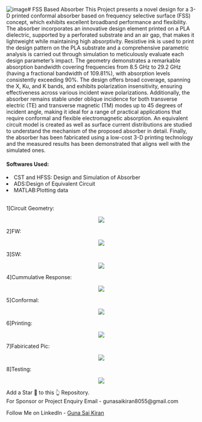 ![image](https://github.com/user-attachments/assets/d55f749c-7acd-44be-af70-c05af9558ef4)# FSS Based Absorber
This Project presents a novel design for a 3-D printed conformal absorber
based on frequency selective surface (FSS) concept, which exhibits excellent
broadband performance and flexibility. The absorber incorporates an innovative
design element printed on a PLA dielectric, supported by a perforated substrate and
an air gap, that makes it lightweight while maintaining high absorptivity. Resistive
ink is used to print the design pattern on the PLA substrate and a comprehensive
parametric analysis is carried out through simulation to meticulously evaluate each
design parameter’s impact. The geometry demonstrates a remarkable absorption
bandwidth covering frequencies from 8.5 GHz to 29.2 GHz (having a fractional
bandwidth of 109.81%), with absorption levels consistently exceeding 90%. The
design offers broad coverage, spanning the X, Ku, and K bands, and exhibits
polarization insensitivity, ensuring effectiveness across various incident wave
polarizations. Additionally, the absorber remains stable under oblique incidence for
both transverse electric (TE) and transverse magnetic (TM) modes up to 45 degrees
of incident angle, making it ideal for a range of practical applications that require
conformal and flexible electromagnetic absorption. An equivalent circuit model is
created as well as surface current distributions are studied to understand the
mechanism of the proposed absorber in detail. Finally, the absorber has been
fabricated using a low-cost 3-D printing technology and the measured results has
been demonstrated that aligns well with the simulated ones. <br>


<h4>Softwares Used:</h4>
<li>CST and HFSS: Design and Simulation of Absorber</li>
<li>ADS:Design of Equivalent Circuit</li>
<li>MATLAB:Plotting data</li><br>


1]Circuit Geometry:
<p align="center">
  <img src="https://github.com/Gunasaikiran/FSS_BASED_ABSORBER/blob/main/THESIS%26PPT/README_PICTURES/3d_with_axis.png" >
</p>

2]FW:
<p align="center">
  <img src="https://github.com/Gunasaikiran/FSS_BASED_ABSORBER/blob/main/THESIS%26PPT/README_PICTURES/FW.jpg" >
</p>



3]SW:
<p align="center">
  <img src="https://github.com/Gunasaikiran/FSS_BASED_ABSORBER/blob/main/THESIS%26PPT/README_PICTURES/It_3(SW).jpg" >
</p>




4]Cummulative Response:
<p align="center">
  <img src="https://github.com/Gunasaikiran/FSS_BASED_ABSORBER/blob/main/THESIS%26PPT/README_PICTURES/cummulitive_response.jpg" >
</p>


5]Conformal:
<p align="center">
  <img src="https://github.com/Gunasaikiran/FSS_BASED_ABSORBER/blob/main/THESIS%26PPT/README_PICTURES/Conformal_orie.png" >
</p>
6]Printing:
<p align="center">
  <img src="https://github.com/Gunasaikiran/FSS_BASED_ABSORBER/blob/main/THESIS%26PPT/README_PICTURES/Printing.jpg" >
</p>

7]Fabiricated Pic:
<p align="center">
  <img src="https://github.com/Gunasaikiran/FSS_BASED_ABSORBER/blob/main/THESIS%26PPT/README_PICTURES/fab-2.jpg" >
</p>

8]Testing:
<p align="center">
  <img src="https://github.com/Gunasaikiran/FSS_BASED_ABSORBER/blob/main/THESIS%26PPT/README_PICTURES/Measurement_test.png" >
</p>
Add a Star 🌟 to this 👆 Repository.<br>
For Sponsor or Project Enquiry
Email - gunasaikiran8055@gmail.com

Follow Me on
LinkedIn - <a href="https://www.linkedin.com/in/guna-sai-kiran-b526a2220/">Guna Sai Kiran</a>

